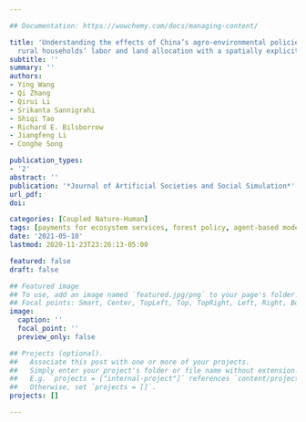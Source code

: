 ```yaml
---

## Documentation: https://wowchemy.com/docs/managing-content/

title: 'Understanding the effects of China’s agro-environmental policies on
  rural households’ labor and land allocation with a spatially explicit agent-based model'
subtitle: ''
summary: ''
authors:
- Ying Wang
- Qi Zhang
- Qirui Li
- Srikanta Sannigrahi
- Shiqi Tao
- Richard E. Bilsborrow
- Jiangfeng Li
- Conghe Song

publication_types: 
- '2'
abstract: ''
publication: '*Journal of Artificial Societies and Social Simulation*'
url_pdf: 
doi: 

categories: [Coupled Nature-Human]
tags: [payments for ecosystem services, forest policy, agent-based modeling, social-ecological dynamics]
date: '2021-05-10'
lastmod: 2020-11-23T23:26:13-05:00

featured: false
draft: false

## Featured image
## To use, add an image named `featured.jpg/png` to your page's folder.
## Focal points: Smart, Center, TopLeft, Top, TopRight, Left, Right, BottomLeft, Bottom, BottomRight.
image:
  caption: ''
  focal_point: ''
  preview_only: false

## Projects (optional).
##   Associate this post with one or more of your projects.
##   Simply enter your project's folder or file name without extension.
##   E.g. `projects = ["internal-project"]` references `content/project/deep-learning/index.md`.
##   Otherwise, set `projects = []`.
projects: []

---
```

